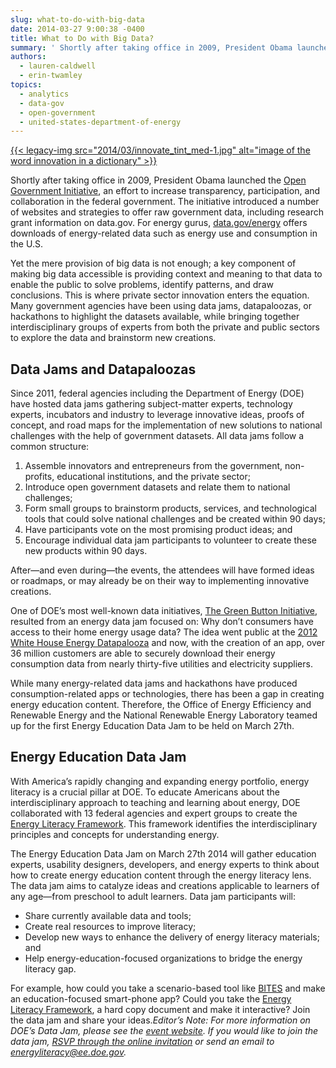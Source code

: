 ```yaml
---
slug: what-to-do-with-big-data
date: 2014-03-27 9:00:38 -0400
title: What to Do with Big Data?
summary: ' Shortly after taking office in 2009, President Obama launched the Open Government Initiative, an effort to increase transparency, participation, and collaboration in the federal government. The initiative introduced a number of websites and strategies to offer raw government data, including research grant information'
authors:
  - lauren-caldwell
  - erin-twamley
topics:
  - analytics
  - data-gov
  - open-government
  - united-states-department-of-energy
---
```


[{{< legacy-img src="2014/03/innovate\_tint\_med-1.jpg" alt="image of the word innovation in a dictionary" >}}](https://s3.amazonaws.com/digitalgov/_legacy-img/2014/03/innovate_tint_med-1.jpg)

Shortly after taking office in 2009, President Obama launched the [Open Government Initiative](http://www.whitehouse.gov/open), an effort to increase transparency, participation, and collaboration in the federal government. The initiative introduced a number of websites and strategies to offer raw government data, including research grant information on data.gov. For energy gurus, [data.gov/energy](http://www.data.gov/energy) offers downloads of energy-related data such as energy use and consumption in the U.S.

Yet the mere provision of big data is not enough; a key component of making big data accessible is providing context and meaning to that data to enable the public to solve problems, identify patterns, and draw conclusions. This is where private sector innovation enters the equation. Many government agencies have been using data jams, datapaloozas, or hackathons to highlight the datasets available, while bringing together interdisciplinary groups of experts from both the private and public sectors to explore the data and brainstorm new creations.

## Data Jams and Datapaloozas

Since 2011, federal agencies including the Department of Energy (DOE) have hosted data jams gathering subject-matter experts, technology experts, incubators and industry to leverage innovative ideas, proofs of concept, and road maps for the implementation of new solutions to national challenges with the help of government datasets. All data jams follow a common structure:

  1. Assemble innovators and entrepreneurs from the government, non-profits, educational institutions, and the private sector;
  2. Introduce open government datasets and relate them to national challenges;
  3. Form small groups to brainstorm products, services, and technological tools that could solve national challenges and be created within 90 days;
  4. Have participants vote on the most promising product ideas; and
  5. Encourage individual data jam participants to volunteer to create these new products within 90 days.

After—and even during—the events, the attendees will have formed ideas or roadmaps, or may already be on their way to implementing innovative creations.

One of DOE’s most well-known data initiatives, [The Green Button Initiative](http://www.greenbuttondata.org/), resulted from an energy data jam focused on: Why don’t consumers have access to their home energy usage data? The idea went public at the [2012 White House Energy Datapalooza](http://www.whitehouse.gov/blog/2012/10/01/energy-datapalooza-unleashing-power-open-data-advance-our-energy-future) and now, with the creation of an app, over 36 million customers are able to securely download their energy consumption data from nearly thirty-five utilities and electricity suppliers.

While many energy-related data jams and hackathons have produced consumption-related apps or technologies, there has been a gap in creating energy education content. Therefore, the Office of Energy Efficiency and Renewable Energy and the National Renewable Energy Laboratory teamed up for the first Energy Education Data Jam to be held on March 27th.

## Energy Education Data Jam

With America’s rapidly changing and expanding energy portfolio, energy literacy is a crucial pillar at DOE. To educate Americans about the interdisciplinary approach to teaching and learning about energy, DOE collaborated with 13 federal agencies and expert groups to create the [Energy Literacy Framework](http://energy.gov/eere/education/energy-literacy-essential-principles-and-fundamental-concepts-energy-education). This framework identifies the interdisciplinary principles and concepts for understanding energy.

The Energy Education Data Jam on March 27th 2014 will gather education experts, usability designers, developers, and energy experts to think about how to create energy education content through the energy literacy lens. The data jam aims to catalyze ideas and creations applicable to learners of any age—from preschool to adult learners. Data jam participants will:

  * Share currently available data and tools;
  * Create real resources to improve literacy;
  * Develop new ways to enhance the delivery of energy literacy materials; and
  * Help energy-education-focused organizations to bridge the energy literacy gap.

For example, how could you take a scenario-based tool like [BITES](https://bites.nrel.gov/) and make an education-focused smart-phone app? Could you take the [Energy Literacy Framework](http://energy.gov/eere/education/downloads/get-free-copy-energy-literacy-framework), a hard copy document and make it interactive? Join the data jam and share your ideas._Editor&#8217;s Note: For more information on DOE&#8217;s Data Jam, please see the [event website](http://energy.gov/eere/education/energy-education-data-jam). If you would like to join the data jam, [RSVP through the online invitation](http://www.eventbrite.com/e/energy-education-data-jam-tickets-10753292387) or send an email to <energyliteracy@ee.doe.gov>._